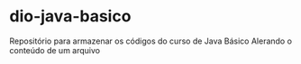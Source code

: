 # dio-java-basico
Repositório para armazenar os códigos do curso de Java Básico
Alerando o conteúdo de um arquivo